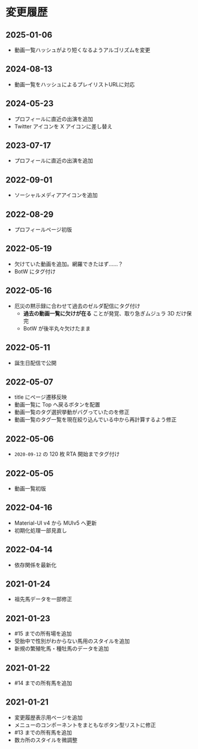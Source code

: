 # 変更履歴

## 2025-01-06

- 動画一覧ハッシュがより短くなるようアルゴリズムを変更

## 2024-08-13

- 動画一覧をハッシュによるプレイリストURLに対応

## 2024-05-23

- プロフィールに直近の出演を追加
- Twitter アイコンを X アイコンに差し替え

## 2023-07-17

- プロフィールに直近の出演を追加

## 2022-09-01

- ソーシャルメディアアイコンを追加

## 2022-08-29

- プロフィールページ初版

## 2022-05-19

- 欠けていた動画を追加。網羅できたはず……？
- BotW にタグ付け

## 2022-05-16

- 厄災の黙示録に合わせて過去のゼルダ配信にタグ付け
  - **過去の動画一覧に欠けが在る** ことが発覚、取り急ぎムジュラ 3D だけ保完
  - BotW が後半丸々欠けたまま

## 2022-05-11

- 誕生日配信で公開

## 2022-05-07

- title にページ遷移反映
- 動画一覧に Top へ戻るボタンを配置
- 動画一覧のタグ選択挙動がバグっていたのを修正
- 動画一覧のタグ一覧を現在絞り込んでいる中から再計算するよう修正

## 2022-05-06

- `2020-09-12` の 120 枚 RTA 開始までタグ付け

## 2022-05-05

- 動画一覧初版

## 2022-04-16

- Material-UI v4 から MUIv5 へ更新
- 初期化処理一部見直し

## 2022-04-14

- 依存関係を最新化

## 2021-01-24

- 祖先馬データを一部修正

## 2021-01-23

- #15 までの所有場を追加
- 受胎中で性別がわからない馬用のスタイルを追加
- 新規の繁殖牝馬・種牡馬のデータを追加

## 2021-01-22

- #14 までの所有馬を追加

## 2021-01-21

- 変更履歴表示用ページを追加
- メニューのコンポーネントをまともなボタン型リストに修正
- #13 までの所有馬を追加
- 数カ所のスタイルを微調整
